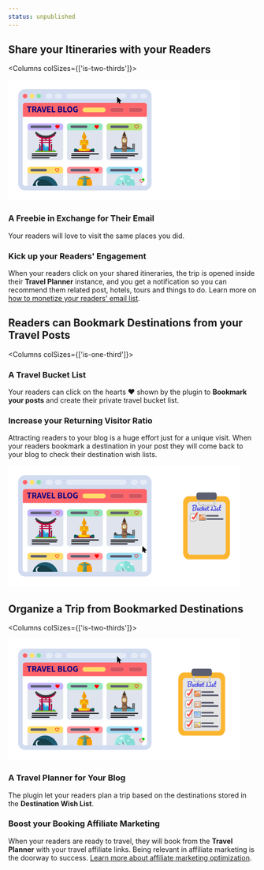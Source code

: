 ```yaml
---
status: unpublished
---
```


## Share your Itineraries with your Readers

<Columns colSizes={['is-two-thirds']}>

![Fill the trip planner from the travel wish list](../../images/animated-share-itinerary-demo.svg)

<div>

### A Freebie in Exchange for Their Email

Your readers will love to visit the same places you did.

### Kick up your Readers' Engagement

When your readers click on your shared itineraries, the trip is opened inside their **Travel Planner** instance, and you get a notification so you can recommend them related post, hotels, tours and things to do. Learn more on [how to monetize your readers' email list](/monetize-email-lists/).

</div>

</Columns>






## Readers can Bookmark Destinations from your Travel Posts

<Columns colSizes={['is-one-third']}>

<div>

### A Travel Bucket List

Your readers can click on the hearts ❤️ shown by the plugin to **Bookmark your posts** and create their private travel bucket list.

### Increase your Returning Visitor Ratio

Attracting readers to your blog is a huge effort just for a unique visit. When your readers bookmark a destination in your post they will come back to your blog to check their destination wish lists.

</div>

![Build up a Travel Bucket List from favourite post destinations](../../images/animated-wish-widget-demo.svg)

</Columns>






## Organize a Trip from Bookmarked Destinations

<Columns colSizes={['is-two-thirds']}>

![Fill the trip planner from the travel wish list](../../images/animated-travel-planner-demo.svg)

<div>

### A Travel Planner for Your Blog

The plugin let your readers plan a trip based on the destinations stored in the **Destination Wish List**.

### Boost your Booking Affiliate Marketing

When your readers are ready to travel, they will book from the **Travel Planner** with your travel affiliate links. Being relevant in affiliate marketing is the doorway to success. [Learn more about affiliate marketing optimization](/affiliate-marketing).

</div>
</Columns>
